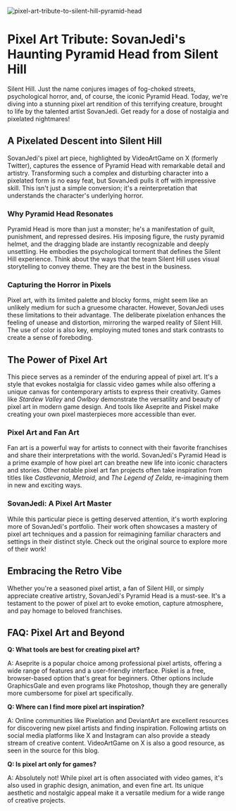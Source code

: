 ![pixel-art-tribute-to-silent-hill-pyramid-head](https://images.pexels.com/photos/6958744/pexels-photo-6958744.jpeg?auto=compress&cs=tinysrgb&fit=crop&h=627&w=1200)

# Pixel Art Tribute: SovanJedi's Haunting Pyramid Head from Silent Hill

Silent Hill. Just the name conjures images of fog-choked streets, psychological horror, and, of course, the iconic Pyramid Head. Today, we're diving into a stunning pixel art rendition of this terrifying creature, brought to life by the talented artist SovanJedi. Get ready for a dose of nostalgia and pixelated nightmares!

## A Pixelated Descent into Silent Hill

SovanJedi's pixel art piece, highlighted by VideoArtGame on X (formerly Twitter), captures the essence of Pyramid Head with remarkable detail and artistry. Transforming such a complex and disturbing character into a pixelated form is no easy feat, but SovanJedi pulls it off with impressive skill. This isn't just a simple conversion; it's a reinterpretation that understands the character's underlying horror.

### Why Pyramid Head Resonates

Pyramid Head is more than just a monster; he's a manifestation of guilt, punishment, and repressed desires. His imposing figure, the rusty pyramid helmet, and the dragging blade are instantly recognizable and deeply unsettling. He embodies the psychological torment that defines the Silent Hill experience. Think about the ways that the team Silent Hill uses visual storytelling to convey theme. They are the best in the business. 

### Capturing the Horror in Pixels

Pixel art, with its limited palette and blocky forms, might seem like an unlikely medium for such a gruesome character. However, SovanJedi uses these limitations to their advantage. The deliberate pixelation enhances the feeling of unease and distortion, mirroring the warped reality of Silent Hill. The use of color is also key, employing muted tones and stark contrasts to create a sense of foreboding.

## The Power of Pixel Art

This piece serves as a reminder of the enduring appeal of pixel art. It's a style that evokes nostalgia for classic video games while also offering a unique canvas for contemporary artists to express their creativity. Games like *Stardew Valley* and *Owlboy* demonstrate the versatility and beauty of pixel art in modern game design. And tools like Aseprite and Piskel make creating your own pixel masterpieces more accessible than ever.

### Pixel Art and Fan Art

Fan art is a powerful way for artists to connect with their favorite franchises and share their interpretations with the world. SovanJedi's Pyramid Head is a prime example of how pixel art can breathe new life into iconic characters and stories. Other notable pixel art fan projects often take inspiration from titles like *Castlevania*, *Metroid*, and *The Legend of Zelda*, re-imagining them in new and exciting ways.

### SovanJedi: A Pixel Art Master

While this particular piece is getting deserved attention, it's worth exploring more of SovanJedi's portfolio. Their work often showcases a mastery of pixel art techniques and a passion for reimagining familiar characters and settings in their distinct style. Check out the original source to explore more of their work!

## Embracing the Retro Vibe

Whether you're a seasoned pixel artist, a fan of Silent Hill, or simply appreciate creative artistry, SovanJedi's Pyramid Head is a must-see. It's a testament to the power of pixel art to evoke emotion, capture atmosphere, and pay homage to beloved franchises.

## FAQ: Pixel Art and Beyond

**Q: What tools are best for creating pixel art?**

A: Aseprite is a popular choice among professional pixel artists, offering a wide range of features and a user-friendly interface. Piskel is a free, browser-based option that's great for beginners. Other options include GraphicsGale and even programs like Photoshop, though they are generally more cumbersome for pixel art specifically.

**Q: Where can I find more pixel art inspiration?**

A: Online communities like Pixelation and DeviantArt are excellent resources for discovering new pixel artists and finding inspiration. Following artists on social media platforms like X and Instagram can also provide a steady stream of creative content. VideoArtGame on X is also a good resource, as seen in the source for this blog.

**Q: Is pixel art only for games?**

A: Absolutely not! While pixel art is often associated with video games, it's also used in graphic design, animation, and even fine art. Its unique aesthetic and nostalgic appeal make it a versatile medium for a wide range of creative projects.
